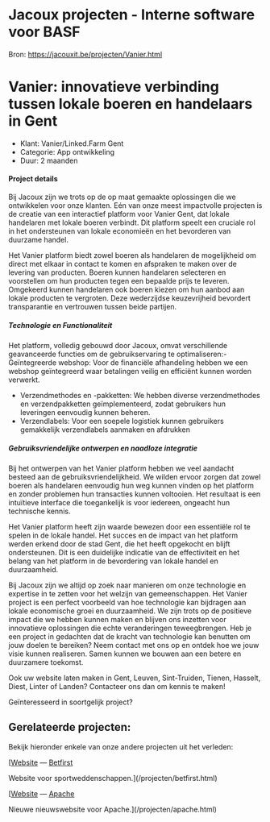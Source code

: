# Jacoux projecten - Interne software voor BASF

Bron: https://jacouxit.be/projecten/Vanier.html

# Vanier: innovatieve verbinding tussen lokale boeren en handelaars in Gent



* Klant:
  Vanier/Linked.Farm Gent
* Categorie:
  App ontwikkeling
* Duur:
  2 maanden



#### Project details

  

Bij Jacoux zijn we trots op de op maat gemaakte oplossingen die we ontwikkelen voor onze klanten. Eén van onze meest
impactvolle projecten is de creatie van een interactief platform voor Vanier Gent, dat lokale handelaren met lokale boeren
verbindt. Dit platform speelt een cruciale rol in het ondersteunen van lokale economieën en het bevorderen van duurzame
handel.

Het Vanier platform biedt zowel boeren als handelaren de mogelijkheid om direct met elkaar in contact te komen en
afspraken te maken over de levering van producten. Boeren kunnen handelaren selecteren en voorstellen om hun producten
tegen een bepaalde prijs te leveren. Omgekeerd kunnen handelaren ook boeren kiezen om hun aanbod aan lokale producten te
vergroten. Deze wederzijdse keuzevrijheid bevordert transparantie en vertrouwen tussen beide partijen.

##### Technologie en Functionaliteit

Het platform, volledig gebouwd door Jacoux, omvat verschillende geavanceerde functies om de gebruikservaring te
optimaliseren:- Geïntegreerde webshop: Voor de financiële afhandeling hebben we een webshop geïntegreerd waar betalingen veilig en
  efficiënt kunnen worden verwerkt.
- Verzendmethodes en -pakketten: We hebben diverse verzendmethodes en verzendpakketten geïmplementeerd, zodat gebruikers
  hun leveringen eenvoudig kunnen beheren.
- Verzendlabels: Voor een soepele logistiek kunnen gebruikers gemakkelijk verzendlabels aanmaken en afdrukken

##### Gebruiksvriendelijke ontwerpen en naadloze integratie

Bij het ontwerpen van het Vanier platform hebben we veel aandacht besteed aan de gebruiksvriendelijkheid. We wilden
ervoor zorgen dat zowel boeren als handelaren eenvoudig hun weg kunnen vinden op het platform en zonder problemen hun
transacties kunnen voltooien. Het resultaat is een intuïtieve interface die toegankelijk is voor iedereen, ongeacht hun
technische kennis.

Het Vanier platform heeft zijn waarde bewezen door een essentiële rol te spelen in de lokale handel. Het succes en de
impact van het platform werden erkend door de stad Gent, die het heeft opgekocht en blijft ondersteunen. Dit is een
duidelijke indicatie van de effectiviteit en het belang van het platform in de bevordering van lokale handel en
duurzaamheid.

Bij Jacoux zijn we altijd op zoek naar manieren om onze technologie en expertise in te zetten voor het welzijn van
gemeenschappen. Het Vanier project is een perfect voorbeeld van hoe technologie kan bijdragen aan lokale economische
groei en duurzaamheid. We zijn trots op de positieve impact die we hebben kunnen maken en blijven ons inzetten voor
innovatieve oplossingen die echte veranderingen teweegbrengen.
Heb je een project in gedachten dat de kracht van technologie kan benutten om jouw doelen te bereiken? Neem contact met
ons op en ontdek hoe we jouw visie kunnen realiseren. Samen kunnen we bouwen aan een betere en duurzamere toekomst.

Ook uw website laten maken in Gent, Leuven, Sint-Truiden, Tienen, Hasselt, Diest, Linter of Landen? Contacteer ons dan om kennis te maken!

Geïnteresseerd in soortgelijk project?

## Gerelateerde projecten:

Bekijk hieronder enkele van onze andere projecten uit het verleden:

[[Website](/projecten/betfirst.html)
—
[Betfirst](/projecten/betfirst.html)

Website voor sportweddenschappen.](/projecten/betfirst.html)



[[Website](/projecten/apache.html)
—
[Apache](/projecten/apache.html)

Nieuwe nieuwswebsite voor Apache.](/projecten/apache.html)